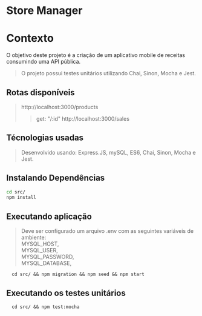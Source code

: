 # Store Manager

# Contexto
O objetivo deste projeto é a criação de um aplicativo mobile de receitas consumindo uma API pública.
>O projeto possui testes unitários utilizando Chai, Sinon, Mocha e Jest.

## Rotas disponíveis

> http://localhost:3000/products  
>> get: "/:id"
> http://localhost:3000/sales

## Técnologias usadas

> Desenvolvido usando: Express.JS, mySQL, ES6, Chai, Sinon, Mocha e Jest.

## Instalando Dependências

```bash
cd src/
npm install
``` 
## Executando aplicação

> Deve ser configurado um arquivo .env com as seguintes variáveis de ambiente:  
MYSQL_HOST,  
MYSQL_USER,  
MYSQL_PASSWORD,  
MYSQL_DATABASE,

  ```
    cd src/ && npm migration && npm seed && npm start
  ```

## Executando os testes unitários

  ```
    cd src/ && npm test:mocha
  ```
